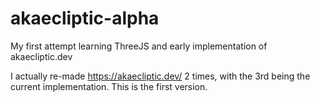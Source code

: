 # akaecliptic-alpha

My first attempt learning ThreeJS and early implementation of akaecliptic.dev

I actually re-made https://akaecliptic.dev/ 2 times, with the 3rd being the current implementation. This is the first version.
